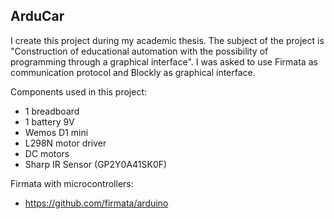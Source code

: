 ## ArduCar

I create this project during my academic thesis.
The subject of the project is "Construction of educational automation with the possibility of programming through a graphical interface".
I was asked to use Firmata as communication protocol and Blockly as graphical interface.

Components used in this project: 
- 1 breadboard
- 1 battery 9V
- Wemos D1 mini
- L298N motor driver
- DC motors
- Sharp IR Sensor (GP2Y0A41SK0F)

Firmata with microcontrollers:
- https://github.com/firmata/arduino
